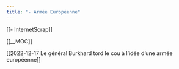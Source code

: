 ```yaml
---
title: "- Armée Européenne"
---
```


[[- InternetScrap]]

[[__MOC]]

[[2022-12-17 Le général Burkhard tord le cou à l’idée d’une armée européenne]]
